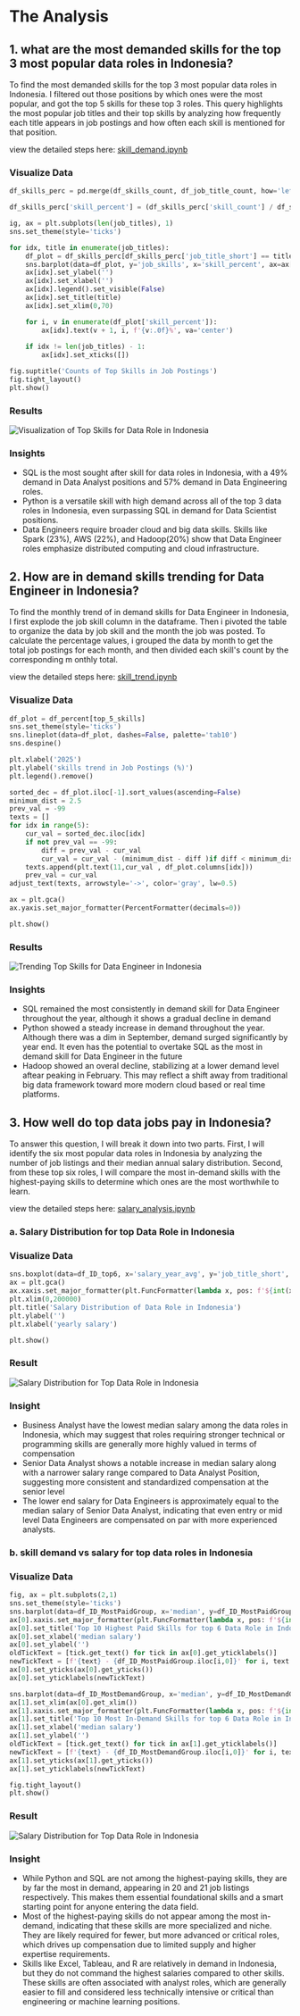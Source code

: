 # The Analysis

## 1. what are the most demanded skills for the top 3 most popular data roles in Indonesia?

To find the most demanded skills for the top 3 most popular data roles in Indonesia. I filtered out those positions by which ones were the most popular, and got the top 5 skills for these top 3 roles. This query highlights the most popular job titles and their top skills by analyzing how frequently each title appears in job postings and how often each skill is mentioned for that position.

view the detailed steps here: [skill_demand.ipynb](2_skill_demand.ipynb)

### Visualize Data
```python
df_skills_perc = pd.merge(df_skills_count, df_job_title_count, how='left', on='job_title_short' )

df_skills_perc['skill_percent'] = (df_skills_perc['skill_count'] / df_skills_perc['jobs_total']) * 100

ig, ax = plt.subplots(len(job_titles), 1)
sns.set_theme(style='ticks')

for idx, title in enumerate(job_titles):
    df_plot = df_skills_perc[df_skills_perc['job_title_short'] == title].head(5)
    sns.barplot(data=df_plot, y='job_skills', x='skill_percent', ax=ax[idx], hue='skill_count', palette='dark:b_r')
    ax[idx].set_ylabel('')
    ax[idx].set_xlabel('')
    ax[idx].legend().set_visible(False)
    ax[idx].set_title(title)
    ax[idx].set_xlim(0,70)

    for i, v in enumerate(df_plot['skill_percent']):
        ax[idx].text(v + 1, i, f'{v:.0f}%', va='center')
    
    if idx != len(job_titles) - 1:
        ax[idx].set_xticks([])

fig.suptitle('Counts of Top Skills in Job Postings')
fig.tight_layout()
plt.show()
```


### Results
![Visualization of Top Skills for Data Role in Indonesia](images\skill_demands.png)

### Insights
- SQL is the most sought after skill for data roles in Indonesia, with a 49% demand in Data Analyst positions and 57% demand in Data Engineering roles.
- Python is a versatile skill with high demand across all of the top 3 data roles in Indonesia, even surpassing SQL in demand for Data Scientist positions.
- Data Engineers require broader cloud and big data skills. Skills like Spark (23%), AWS (22%), and Hadoop(20%) show that Data Engineer roles emphasize distributed computing and cloud infrastructure.

## 2. How are in demand skills trending for Data Engineer in Indonesia?

To find the monthly trend of in demand skills for Data Engineer in Indonesia, I first explode the job skill column in the dataframe. Then i pivoted the table to organize the data by job skill and the month the job was posted. To calculate the percentage values, i grouped the data by month to get the total job postings for each month, and then divided each skill's count by the corresponding m onthly total.

view the detailed steps here: [skill_trend.ipynb](3_skill_trend.ipynb)

### Visualize Data

```python
df_plot = df_percent[top_5_skills]
sns.set_theme(style='ticks')
sns.lineplot(data=df_plot, dashes=False, palette='tab10')
sns.despine()

plt.xlabel('2025')
plt.ylabel('skills trend in Job Postings (%)')
plt.legend().remove()

sorted_dec = df_plot.iloc[-1].sort_values(ascending=False)
minimum_dist = 2.5
prev_val = -99
texts = []
for idx in range(5):
    cur_val = sorted_dec.iloc[idx] 
    if not prev_val == -99:
        diff = prev_val - cur_val
        cur_val = cur_val - (minimum_dist - diff )if diff < minimum_dist else cur_val
    texts.append(plt.text(11,cur_val , df_plot.columns[idx]))
    prev_val = cur_val 
adjust_text(texts, arrowstyle='->', color='gray', lw=0.5)

ax = plt.gca()
ax.yaxis.set_major_formatter(PercentFormatter(decimals=0))

plt.show()
```

### Results
![Trending Top Skills for Data Engineer in Indonesia](images\skill_trending_permonth.png)

### Insights
- SQL remained the most consistently in demand skill for Data Engineer throughout the year, although it shows a gradual decline in demand
- Python showed a steady increase in demand throughout the year. Although there was a dim in September, demand surged significantly by year end. It even has the potential to overtake SQL as the most in demand skill for Data Engineer in the future
- Hadoop showed an overal decline, stabilizing at a lower demand level aftear peaking in February. This may reflect a shift away from traditional big data framework toward more modern cloud based or real time platforms. 

## 3. How well do top data jobs pay in Indonesia?

To answer this question, I will break it down into two parts. First, I will identify the six most popular data roles in Indonesia by analyzing the number of job listings and their median annual salary distribution. Second, from these top six roles, I will compare the most in-demand skills with the highest-paying skills to determine which ones are the most worthwhile to learn.

view the detailed steps here: [salary_analysis.ipynb](4_salary_analysis.ipynb)

### a. Salary Distribution for top Data Role in Indonesia

### Visualize Data

```python
sns.boxplot(data=df_ID_top6, x='salary_year_avg', y='job_title_short', order=top_6_Order)
ax = plt.gca()
ax.xaxis.set_major_formatter(plt.FuncFormatter(lambda x, pos: f'${int(x/1000)}K'))
plt.xlim(0,200000)
plt.title('Salary Distribution of Data Role in Indonesia')
plt.ylabel('')
plt.xlabel('yearly salary')

plt.show()
```

### Result

![Salary Distribution for Top Data Role in Indonesia](images\salary_distribution.png)

### Insight
- Business Analyst have the lowest median salary among the data roles in Indonesia, which may suggest that roles requiring stronger technical or programming skills are generally more highly valued in terms of compensation
- Senior Data Analyst shows a notable increase in median salary along with a narrower salary range compared to Data Analyst Position, suggesting more consistent and standardized compensation at the senior level
- The lower end salary for Data Engineers is approximately equal to the median salary of Senior Data Analyst, indicating that even entry or mid level Data Engineers are compensated on par with more experienced analysts.

### b. skill demand vs salary for top data roles in Indonesia

### Visualize Data

```python
fig, ax = plt.subplots(2,1)
sns.set_theme(style='ticks')
sns.barplot(data=df_ID_MostPaidGroup, x='median', y=df_ID_MostPaidGroup.index, ax=ax[0], legend=False)
ax[0].xaxis.set_major_formatter(plt.FuncFormatter(lambda x, pos: f'${int(x/1000)}K'))
ax[0].set_title('Top 10 Highest Paid Skills for top 6 Data Role in Indonesia')
ax[0].set_xlabel('median salary')
ax[0].set_ylabel('')
oldTickText = [tick.get_text() for tick in ax[0].get_yticklabels()]
newTickText = [f'{text} - {df_ID_MostPaidGroup.iloc[i,0]}' for i, text in enumerate(oldTickText)]
ax[0].set_yticks(ax[0].get_yticks())
ax[0].set_yticklabels(newTickText)

sns.barplot(data=df_ID_MostDemandGroup, x='median', y=df_ID_MostDemandGroup.index, ax=ax[1], legend=False)
ax[1].set_xlim(ax[0].get_xlim())
ax[1].xaxis.set_major_formatter(plt.FuncFormatter(lambda x, pos: f'${int(x/1000)}K'))
ax[1].set_title('Top 10 Most In-Demand Skills for top 6 Data Role in Indonesia')
ax[1].set_xlabel('median salary')
ax[1].set_ylabel('')
oldTickText = [tick.get_text() for tick in ax[1].get_yticklabels()]
newTickText = [f'{text} - {df_ID_MostDemandGroup.iloc[i,0]}' for i, text in enumerate(oldTickText)]
ax[1].set_yticks(ax[1].get_yticks())
ax[1].set_yticklabels(newTickText)

fig.tight_layout()
plt.show()
```

### Result
![Salary Distribution for Top Data Role in Indonesia](images\salary_vs_mostdemand.png)

### Insight
- While Python and SQL are not among the highest-paying skills, they are by far the most in demand, appearing in 20 and 21 job listings respectively. This makes them essential foundational skills and a smart starting point for anyone entering the data field.
- Most of the highest-paying skills do not appear among the most in-demand, indicating that these skills are more specialized and niche. They are likely required for fewer, but more advanced or critical roles, which drives up compensation due to limited supply and higher expertise requirements.
- Skills like Excel, Tableau, and R are relatively in demand in Indonesia, but they do not command the highest salaries compared to other skills. These skills are often associated with analyst roles, which are generally easier to fill and considered less technically intensive or critical than engineering or machine learning positions.